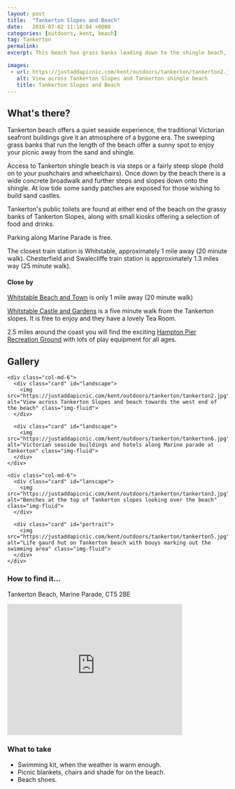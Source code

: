 ```yaml
---
layout: post
title:  "Tankerton Slopes and Beach"
date:   2018-07-02 11:18:04 +0000
categories: [outdoors, kent, beach]
tag: Tankerton
permalink: 
excerpt: This beach has grass banks leading down to the shingle beach, which reveals sandy flats at low tide.  There are public toilets here, free on-street parking and several cafes and pubs that enjoy the sea views.

images: 
 - url: https://justaddapicnic.com/kent/outdoors/tankerton/tankerton2.jpg
   alt: View across Tankerton Slopes and Tankerton shingle beach
   title: Tankerton Slopes and Beach
---
```


## What's there?
Tankerton beach offers a quiet seaside experience, the traditional Victorian seafront buildings give it an atmosphere of a bygone era. The sweeping grass banks that run the length of the beach offer a sunny spot to enjoy your picnic away from the sand and shingle.  

Access to Tankerton shingle beach is via steps or a fairly steep slope (hold on to your pushchairs and wheelchairs). Once down by the beach there is a wide concrete broadwalk and further steps and slopes down onto the shingle.  At low tide some sandy patches are exposed for those wishing to build sand castles.

Tankerton's public toilets are found at either end of the beach on the grassy banks of Tankerton Slopes, along with small kiosks offering a selection of food and drinks.

Parking along Marine Parade is free.

The closest train station is Whitstable, approximately 1 mile away (20 minute walk). Chesterfield and Swalecliffe train station is approximately 1.3 miles way (25 minute walk).

#### Close by
[Whitstable Beach and Town](/outdoors/kent/beach/2018/07/03/whitstable.html) is only 1 mile away (20 minute walk)

[Whitstable Castle and Gardens](http://www.whitstablecastle.co.uk/the-castle) is a five minute walk from the Tankerton slopes.  It is free to enjoy and they have a lovely Tea Room.

2.5 miles around the coast you will find the exciting [Hampton Pier Recreation Ground](/outdoors/kent/beach/sandpit/park/2018/07/03/hampton-beach-park.html) with lots of play equipment for all ages.


## Gallery

<div class="container">

  <div class="row">

    <div class="col-md-6">
      <div class="card" id="landscape">
        <img src="https://justaddapicnic.com/kent/outdoors/tankerton/tankerton2.jpg" alt="View across Tankerton Slopes and beach towards the west end of the beach" class="img-fluid">
      </div>

      <div class="card" id="landscape">
        <img src="https://justaddapicnic.com/kent/outdoors/tankerton/tankerton6.jpg" alt="Victorian seaside buildings and hotels along Marine parade at Tankerton" class="img-fluid">
      </div>  
    </div>

    <div class="col-md-6">
      <div class="card" id="lanscape">
        <img src="https://justaddapicnic.com/kent/outdoors/tankerton/tankerton3.jpg" alt="Benches at the top of Tankerton slopes looking over the beach" class="img-fluid">
      </div>

      <div class="card" id="portrait">
        <img src="https://justaddapicnic.com/kent/outdoors/tankerton/tankerton5.jpg" alt="Life gaurd hut on Tankerton beach with bouys marking out the swimming area" class="img-fluid">
      </div>
    </div>
  </div>      
</div>


### How to find it...
Tankerton Beach, Marine Parade, CT5 2BE 

<iframe src="https://www.google.com/maps/embed?pb=!1m18!1m12!1m3!1d2491.052016783814!2d1.0427955503152766!3d51.36534042205956!2m3!1f0!2f0!3f0!3m2!1i1024!2i768!4f13.1!3m3!1m2!1s0x47d93498ac9adc8d%3A0x9664e669b8f33b30!2sTankerton+Beach!5e0!3m2!1sen!2suk!4v1530615254892" width="400" height="300" frameborder="0" style="border:0" allowfullscreen></iframe>

### What to take
* Swimming kit, when the weather is warm enough.
* Picnic blankets, chairs and shade for on the beach.
* Beach shoes.
